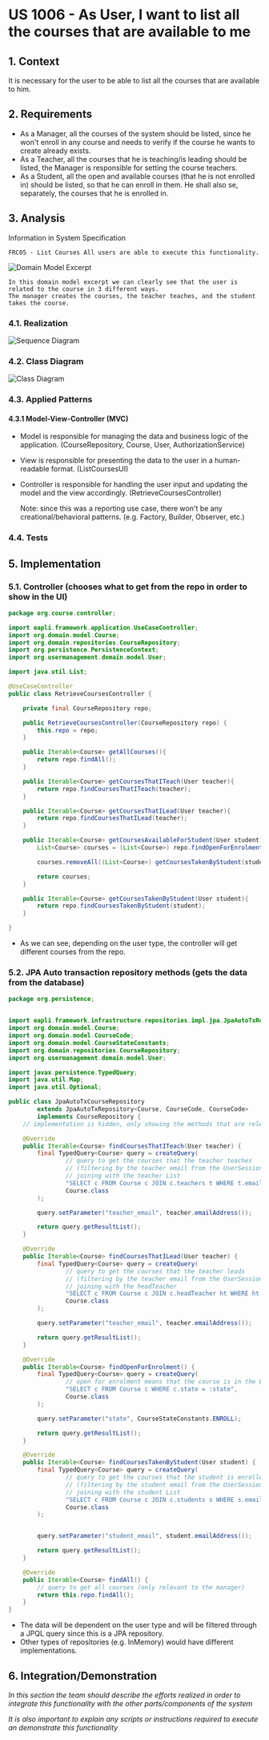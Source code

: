 # US 1006 - As User, I want to list all the courses that are available to me

## 1. Context

It is necessary for the user to be able to list all the courses that are available to him.

## 2. Requirements

- As a Manager, all the courses of the system should be listed, since he won't enroll in any course and needs to verify if the course he wants to create already exists.
- As a Teacher, all the courses that he is teaching/is leading should be listed, the Manager is responsible for setting the course teachers.
- As a Student, all the open and available courses (that he is not enrolled in) should be listed, so that he can enroll in them. He shall also se, separately, the courses that he is enrolled in.

## 3. Analysis

Information in System Specification

    FRC05 - List Courses All users are able to execute this functionality.

![Domain Model Excerpt](Analysis/DomainModelExcerpt.svg)

    In this domain model excerpt we can clearly see that the user is related to the course in 3 different ways.
    The manager creates the courses, the teacher teaches, and the student takes the course.

### 4.1. Realization

![Sequence Diagram](SD/SD.svg)

### 4.2. Class Diagram

![Class Diagram](CD/CD.svg)

### 4.3. Applied Patterns

#### 4.3.1 Model-View-Controller (MVC)

- Model is responsible for managing the data and business logic of the application. (CourseRepository, Course, User, AuthorizationService)
- View is responsible for presenting the data to the user in a human-readable format. (ListCoursesUI)
- Controller is responsible for handling the user input and updating the model and the view accordingly. (RetrieveCoursesController)


    Note: since this was a reporting use case, there won't be any creational/behavioral patterns. (e.g. Factory, Builder, Observer, etc.)


### 4.4. Tests



## 5. Implementation

### 5.1. Controller (chooses what to get from the repo in order to show in the UI)

```java
package org.course.controller;

import eapli.framework.application.UseCaseController;
import org.domain.model.Course;
import org.domain.repositories.CourseRepository;
import org.persistence.PersistenceContext;
import org.usermanagement.domain.model.User;

import java.util.List;

@UseCaseController
public class RetrieveCoursesController {

    private final CourseRepository repo;

    public RetrieveCoursesController(CourseRepository repo) {
        this.repo = repo;
    }

    public Iterable<Course> getAllCourses(){
        return repo.findAll();
    }

    public Iterable<Course> getCoursesThatITeach(User teacher){
        return repo.findCoursesThatITeach(teacher);
    }

    public Iterable<Course> getCoursesThatILead(User teacher){
        return repo.findCoursesThatILead(teacher);
    }

    public Iterable<Course> getCoursesAvailableForStudent(User student){
        List<Course> courses = (List<Course>) repo.findOpenForEnrolment();

        courses.removeAll((List<Course>) getCoursesTakenByStudent(student));

        return courses;
    }

    public Iterable<Course> getCoursesTakenByStudent(User student){
        return repo.findCoursesTakenByStudent(student);
    }

}
```

- As we can see, depending on the user type, the controller will get different courses from the repo.

### 5.2. JPA Auto transaction repository  methods (gets the data from the database)

```java
package org.persistence;


import eapli.framework.infrastructure.repositories.impl.jpa.JpaAutoTxRepository;
import org.domain.model.Course;
import org.domain.model.CourseCode;
import org.domain.model.CourseStateConstants;
import org.domain.repositories.CourseRepository;
import org.usermanagement.domain.model.User;

import javax.persistence.TypedQuery;
import java.util.Map;
import java.util.Optional;

public class JpaAutoTxCourseRepository
        extends JpaAutoTxRepository<Course, CourseCode, CourseCode>
        implements CourseRepository {
    // implementation is hidden, only showing the methods that are relevant to this use case

    @Override
    public Iterable<Course> findCoursesThatITeach(User teacher) {
        final TypedQuery<Course> query = createQuery(
                // query to get the courses that the teacher teaches 
                // (filtering by the teacher email from the UserSession)
                // joining with the teacher List
                "SELECT c FROM Course c JOIN c.teachers t WHERE t.email = :teacher_email",
                Course.class
        );

        query.setParameter("teacher_email", teacher.emailAddress());

        return query.getResultList();
    }

    @Override
    public Iterable<Course> findCoursesThatILead(User teacher) {
        final TypedQuery<Course> query = createQuery(
                // query to get the courses that the teacher leads
                // (filtering by the teacher email from the UserSession)
                // joining with the headTeacher
                "SELECT c FROM Course c JOIN c.headTeacher ht WHERE ht.email = :teacher_email",
                Course.class
        );

        query.setParameter("teacher_email", teacher.emailAddress());

        return query.getResultList();
    }

    @Override
    public Iterable<Course> findOpenForEnrolment() {
        final TypedQuery<Course> query = createQuery(
                // open for enrolment means that the course is in the ENROLL state
                "SELECT c FROM Course c WHERE c.state = :state",
                Course.class
        );

        query.setParameter("state", CourseStateConstants.ENROLL);

        return query.getResultList();
    }

    @Override
    public Iterable<Course> findCoursesTakenByStudent(User student) {
        final TypedQuery<Course> query = createQuery(
                // query to get the courses that the student is enrolled in
                // (filtering by the student email from the UserSession)
                // joining with the student List
                "SELECT c FROM Course c JOIN c.students s WHERE s.email = :student_email",
                Course.class
        );


        query.setParameter("student_email", student.emailAddress());

        return query.getResultList();
    }

    @Override
    public Iterable<Course> findAll() {
        // query to get all courses (only relevant to the manager)
        return this.repo.findAll();
    }
}
```
- The data will be dependent on the user type and will be filtered through a JPQL query since this is a JPA repository.
- Other types of repositories (e.g. InMemory) would have different implementations.


## 6. Integration/Demonstration

*In this section the team should describe the efforts realized in order to integrate this functionality with the other parts/components of the system*

*It is also important to explain any scripts or instructions required to execute an demonstrate this functionality*
